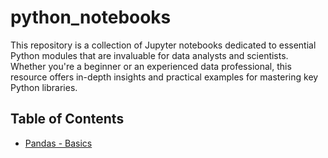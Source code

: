 # python_notebooks
 This repository is a collection of Jupyter notebooks dedicated to essential Python modules that are invaluable for data analysts and scientists. Whether you're a beginner or an experienced data professional, this resource offers in-depth insights and practical examples for mastering key Python libraries.

## Table of Contents
- [Pandas - Basics](pandas_basic.ipynb)


